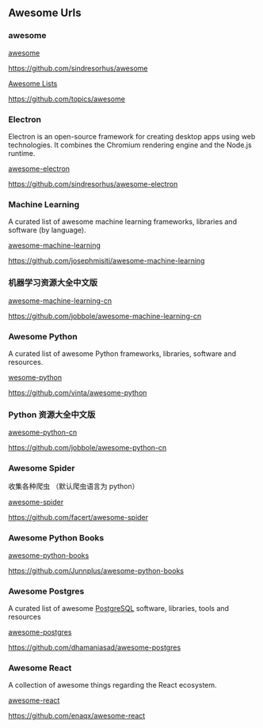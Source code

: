 ## Awesome Urls



### awesome

[awesome](https://github.com/sindresorhus/awesome)

https://github.com/sindresorhus/awesome



[Awesome Lists](https://github.com/topics/awesome)

https://github.com/topics/awesome

### Electron

Electron is an open-source framework for creating desktop apps using web technologies. It combines the Chromium rendering engine and the Node.js runtime.

[awesome-electron ](https://github.com/sindresorhus/awesome-electron)

https://github.com/sindresorhus/awesome-electron


### Machine Learning

A curated list of awesome machine learning frameworks, libraries and software (by language).

[awesome-machine-learning](https://github.com/josephmisiti/awesome-machine-learning)    

https://github.com/josephmisiti/awesome-machine-learning



### 机器学习资源大全中文版

[awesome-machine-learning-cn](https://github.com/jobbole/awesome-machine-learning-cn)

https://github.com/jobbole/awesome-machine-learning-cn



### Awesome Python

A curated list of awesome Python frameworks, libraries, software and resources.

[wesome-python](https://github.com/vinta/awesome-python)

https://github.com/vinta/awesome-python



### Python 资源大全中文版

[awesome-python-cn](https://github.com/jobbole/awesome-python-cn)

https://github.com/jobbole/awesome-python-cn



### Awesome Spider

收集各种爬虫 （默认爬虫语言为 python）

[awesome-spider](https://github.com/facert/awesome-spider)

https://github.com/facert/awesome-spider



### Awesome Python Books

[awesome-python-books](https://github.com/Junnplus/awesome-python-books)

https://github.com/Junnplus/awesome-python-books



### Awesome Postgres

A curated list of awesome [PostgreSQL](https://www.postgresql.org/) software, libraries, tools and resources

[awesome-postgres](https://github.com/dhamaniasad/awesome-postgres)

https://github.com/dhamaniasad/awesome-postgres



### **Awesome React**

A collection of awesome things regarding the React ecosystem.

[awesome-react](https://github.com/enaqx/awesome-react)

https://github.com/enaqx/awesome-react

